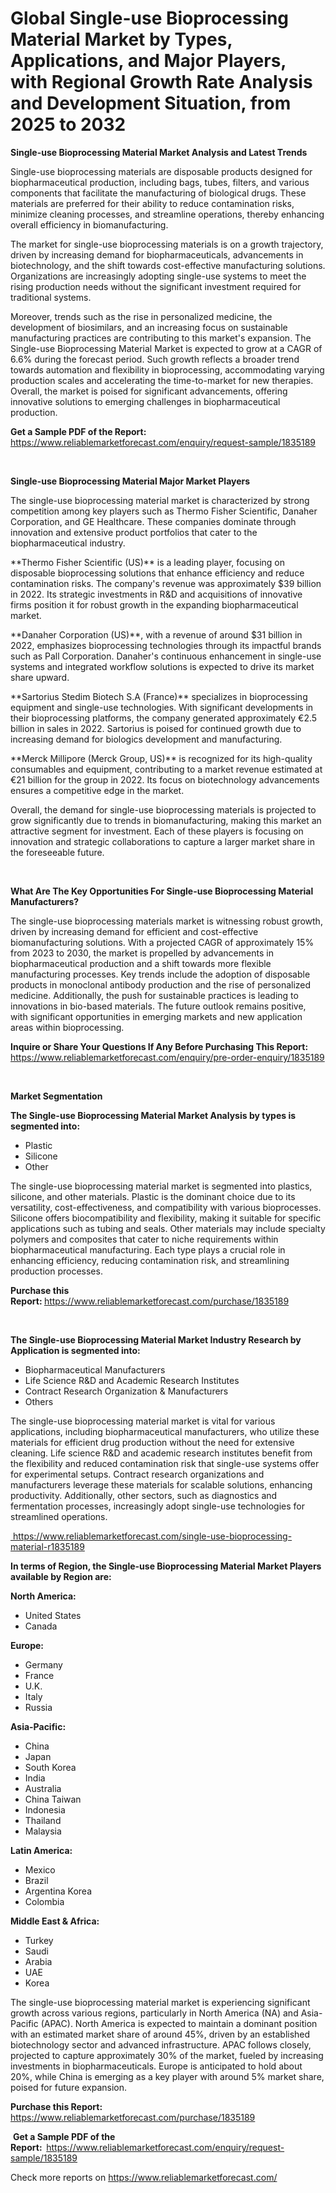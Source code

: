 <p><h1>Global Single-use Bioprocessing Material Market by Types, Applications, and Major Players, with Regional Growth Rate Analysis and Development Situation, from 2025 to 2032</h1></p><p><strong>Single-use Bioprocessing Material Market Analysis and Latest Trends</strong></p>
<p><p>Single-use bioprocessing materials are disposable products designed for biopharmaceutical production, including bags, tubes, filters, and various components that facilitate the manufacturing of biological drugs. These materials are preferred for their ability to reduce contamination risks, minimize cleaning processes, and streamline operations, thereby enhancing overall efficiency in biomanufacturing.</p><p>The market for single-use bioprocessing materials is on a growth trajectory, driven by increasing demand for biopharmaceuticals, advancements in biotechnology, and the shift towards cost-effective manufacturing solutions. Organizations are increasingly adopting single-use systems to meet the rising production needs without the significant investment required for traditional systems.</p><p>Moreover, trends such as the rise in personalized medicine, the development of biosimilars, and an increasing focus on sustainable manufacturing practices are contributing to this market's expansion. The Single-use Bioprocessing Material Market is expected to grow at a CAGR of 6.6% during the forecast period. Such growth reflects a broader trend towards automation and flexibility in bioprocessing, accommodating varying production scales and accelerating the time-to-market for new therapies. Overall, the market is poised for significant advancements, offering innovative solutions to emerging challenges in biopharmaceutical production.</p></p>
<p><strong>Get a Sample PDF of the Report:&nbsp;</strong> <a href="https://www.reliablemarketforecast.com/enquiry/request-sample/1835189?utm_campaign=2333&utm_medium=2&utm_source=Github&utm_content=ia&utm_term=26032025&utm_id=single-use-bioprocessing-material">https://www.reliablemarketforecast.com/enquiry/request-sample/1835189</a></p>
<p>&nbsp;</p>
<p><strong>Single-use Bioprocessing Material Major Market Players</strong></p>
<p><p>The single-use bioprocessing material market is characterized by strong competition among key players such as Thermo Fisher Scientific, Danaher Corporation, and GE Healthcare. These companies dominate through innovation and extensive product portfolios that cater to the biopharmaceutical industry.</p><p>**Thermo Fisher Scientific (US)** is a leading player, focusing on disposable bioprocessing solutions that enhance efficiency and reduce contamination risks. The company's revenue was approximately $39 billion in 2022. Its strategic investments in R&D and acquisitions of innovative firms position it for robust growth in the expanding biopharmaceutical market.</p><p>**Danaher Corporation (US)**, with a revenue of around $31 billion in 2022, emphasizes bioprocessing technologies through its impactful brands such as Pall Corporation. Danaher's continuous enhancement in single-use systems and integrated workflow solutions is expected to drive its market share upward.</p><p>**Sartorius Stedim Biotech S.A (France)** specializes in bioprocessing equipment and single-use technologies. With significant developments in their bioprocessing platforms, the company generated approximately €2.5 billion in sales in 2022. Sartorius is poised for continued growth due to increasing demand for biologics development and manufacturing.</p><p>**Merck Millipore (Merck Group, US)** is recognized for its high-quality consumables and equipment, contributing to a market revenue estimated at €21 billion for the group in 2022. Its focus on biotechnology advancements ensures a competitive edge in the market.</p><p>Overall, the demand for single-use bioprocessing materials is projected to grow significantly due to trends in biomanufacturing, making this market an attractive segment for investment. Each of these players is focusing on innovation and strategic collaborations to capture a larger market share in the foreseeable future.</p></p>
<p>&nbsp;</p>
<p><strong>What Are The Key Opportunities For Single-use Bioprocessing Material Manufacturers?</strong></p>
<p><p>The single-use bioprocessing materials market is witnessing robust growth, driven by increasing demand for efficient and cost-effective biomanufacturing solutions. With a projected CAGR of approximately 15% from 2023 to 2030, the market is propelled by advancements in biopharmaceutical production and a shift towards more flexible manufacturing processes. Key trends include the adoption of disposable products in monoclonal antibody production and the rise of personalized medicine. Additionally, the push for sustainable practices is leading to innovations in bio-based materials. The future outlook remains positive, with significant opportunities in emerging markets and new application areas within bioprocessing.</p></p>
<p><strong>Inquire or Share Your Questions If Any Before Purchasing This Report:</strong> <a href="https://www.reliablemarketforecast.com/enquiry/pre-order-enquiry/1835189?utm_campaign=2333&utm_medium=2&utm_source=Github&utm_content=ia&utm_term=26032025&utm_id=single-use-bioprocessing-material">https://www.reliablemarketforecast.com/enquiry/pre-order-enquiry/1835189</a></p>
<p>&nbsp;</p>
<p><strong>Market Segmentation</strong></p>
<p><strong>The Single-use Bioprocessing Material Market Analysis by types is segmented into:</strong></p>
<p><ul><li>Plastic</li><li>Silicone</li><li>Other</li></ul></p>
<p><p>The single-use bioprocessing material market is segmented into plastics, silicone, and other materials. Plastic is the dominant choice due to its versatility, cost-effectiveness, and compatibility with various bioprocesses. Silicone offers biocompatibility and flexibility, making it suitable for specific applications such as tubing and seals. Other materials may include specialty polymers and composites that cater to niche requirements within biopharmaceutical manufacturing. Each type plays a crucial role in enhancing efficiency, reducing contamination risk, and streamlining production processes.</p></p>
<p><strong>Purchase this Report:&nbsp;</strong><a href="https://www.reliablemarketforecast.com/purchase/1835189?utm_campaign=2333&utm_medium=2&utm_source=Github&utm_content=ia&utm_term=26032025&utm_id=single-use-bioprocessing-material">https://www.reliablemarketforecast.com/purchase/1835189</a></p>
<p>&nbsp;</p>
<p><strong>The Single-use Bioprocessing Material Market Industry Research by Application is segmented into:</strong></p>
<p><ul><li>Biopharmaceutical Manufacturers</li><li>Life Science R&D and Academic Research Institutes</li><li>Contract Research Organization & Manufacturers</li><li>Others</li></ul></p>
<p><p>The single-use bioprocessing material market is vital for various applications, including biopharmaceutical manufacturers, who utilize these materials for efficient drug production without the need for extensive cleaning. Life science R&D and academic research institutes benefit from the flexibility and reduced contamination risk that single-use systems offer for experimental setups. Contract research organizations and manufacturers leverage these materials for scalable solutions, enhancing productivity. Additionally, other sectors, such as diagnostics and fermentation processes, increasingly adopt single-use technologies for streamlined operations.</p></p>
<p><a href="https://www.reliablemarketforecast.com/single-use-bioprocessing-material-r1835189?utm_campaign=2333&utm_medium=2&utm_source=Github&utm_content=ia&utm_term=26032025&utm_id=single-use-bioprocessing-material">&nbsp;https://www.reliablemarketforecast.com/single-use-bioprocessing-material-r1835189</a></p>
<p><strong>In terms of Region, the Single-use Bioprocessing Material Market Players available by Region are:</strong></p>
<p>
    <p> <strong> North America: </strong>
        <ul>
            <li>United States</li>
            <li>Canada</li>
        </ul>
        </p> 
    <p> <strong> Europe: </strong>
        <ul>
            <li>Germany</li>
            <li>France</li>
            <li>U.K.</li>
            <li>Italy</li>
            <li>Russia</li>
        </ul>
        </p> 
    <p> <strong> Asia-Pacific: </strong>
        <ul>
            <li>China</li>
            <li>Japan</li>
            <li>South Korea</li>
            <li>India</li>
            <li>Australia</li>
            <li>China Taiwan</li>
            <li>Indonesia</li>
            <li>Thailand</li>
            <li>Malaysia</li>
        </ul>
        </p> 
    <p> <strong> Latin America: </strong>
        <ul>
            <li>Mexico</li>
            <li>Brazil</li>
            <li>Argentina Korea</li>
            <li>Colombia</li>
        </ul>
        </p> 
    <p> <strong> Middle East & Africa: </strong>
        <ul>
            <li>Turkey</li>
            <li>Saudi</li>
            <li>Arabia</li>
            <li>UAE</li>
            <li>Korea</li>
        </ul>
    </p>
    </p>
<p><p>The single-use bioprocessing material market is experiencing significant growth across various regions, particularly in North America (NA) and Asia-Pacific (APAC). North America is expected to maintain a dominant position with an estimated market share of around 45%, driven by an established biotechnology sector and advanced infrastructure. APAC follows closely, projected to capture approximately 30% of the market, fueled by increasing investments in biopharmaceuticals. Europe is anticipated to hold about 20%, while China is emerging as a key player with around 5% market share, poised for future expansion.</p></p>
<p><strong>Purchase this Report: </strong><a href="https://www.reliablemarketforecast.com/purchase/1835189?utm_campaign=2333&utm_medium=2&utm_source=Github&utm_content=ia&utm_term=26032025&utm_id=single-use-bioprocessing-material">https://www.reliablemarketforecast.com/purchase/1835189</a></p>
<p>&nbsp;<strong>Get a Sample PDF of the Report:&nbsp;&nbsp;</strong><a href="https://www.reliablemarketforecast.com/enquiry/request-sample/1835189?utm_campaign=2333&utm_medium=2&utm_source=Github&utm_content=ia&utm_term=26032025&utm_id=single-use-bioprocessing-material">https://www.reliablemarketforecast.com/enquiry/request-sample/1835189</a></p>
<p><strong></strong></p>
<p>Check more reports on <a href="https://www.reliablemarketforecast.com/?utm_campaign=2333&utm_medium=2&utm_source=Github&utm_content=ia&utm_term=26032025&utm_id=single-use-bioprocessing-material">https://www.reliablemarketforecast.com/</a></p>